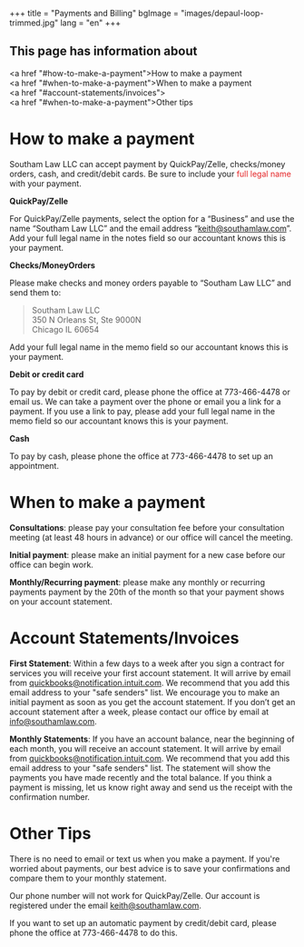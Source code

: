 +++
title = "Payments and Billing"
bgImage = "images/depaul-loop-trimmed.jpg"
lang = "en"
+++

## This page has information about

<a href "#how-to-make-a-payment">How to make a payment</a><br>
<a href "#when-to-make-a-payment">When to make a payment</a><br>
<a href "#account-statements/invoices"></a><br>
<a href "#when-to-make-a-payment">Other tips</a><br>

# How to make a payment

Southam Law LLC can accept payment by QuickPay/Zelle, checks/money orders, cash, and credit/debit cards. Be sure to include your <font color="#E52426"> full legal name </font> with your payment.


<b>QuickPay/Zelle</b>

For QuickPay/Zelle payments, select the option for a “Business” and use the name “Southam Law LLC” and the email address “keith@southamlaw.com”. Add your full legal name in the notes field so our accountant knows this is your payment.

<b>Checks/MoneyOrders</b>

Please make checks and money orders payable to “Southam Law LLC” and send them to:
 > Southam Law LLC   
 > 350 N Orleans St, Ste 9000N  
 > Chicago IL 60654  

Add your full legal name in the memo field so our accountant knows this is your payment.

<b>Debit or credit card</b>

To pay by debit or credit card, please phone the office at 773-466-4478 or email us. We can take a payment over the phone or email you a link for a payment. If you use a link to pay, please add your full legal name in the memo field so our accountant knows this is your payment.

<b>Cash</b>

To pay by cash, please phone the office at 773-466-4478 to set up an appointment.

# When to make a payment

<b>Consultations</b>: please pay your consultation fee before your consultation meeting (at least 48 hours in advance) or our office will cancel the meeting.

<b>Initial payment</b>: please make an initial payment for a new case before our office can begin work.

<b>Monthly/Recurring payment</b>: please make any monthly or recurring payments payment by the 20th of the month so that your payment shows on your account statement.

# Account Statements/Invoices

<b>First Statement</b>: Within a few days to a week after you sign a contract for services you will receive your first account statement. It will arrive by email from quickbooks@notification.intuit.com. We recommend that you add this email address to your "safe senders" list. We encourage you to make an initial payment as soon as you get the account statement. If you don’t get an account statement after a week, please contact our office by email at info@southamlaw.com.

<b>Monthly Statements</b>: If you have an account balance, near the beginning of each month, you will receive an account statement. It will arrive by email from quickbooks@notification.intuit.com. We recommend that you add this email address to your "safe senders" list. The statement will show the payments you have made recently and the total balance. If you think a payment is missing, let us know right away and send us the receipt with the confirmation number.

# Other Tips

There is no need to email or text us when you make a payment. If you're worried about payments, our best advice is to save your confirmations and compare them to your monthly statement.

Our phone number will not work for QuickPay/Zelle. Our account is registered under the email keith@southamlaw.com.

If you want to set up an automatic payment by credit/debit card, please phone the office at 773-466-4478 to do this.
